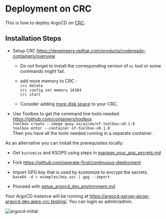 # Deployment on CRC

This is how to deploy ArgoCD on [CRC](https://developers.redhat.com/products/codeready-containers/overview).

## Installation Steps

 * Setup CRC https://developers.redhat.com/products/codeready-containers/overview
   * Do not forget to install the corresponding version of `oc` tool or some commands might fail.
   * add more memory to CRC : \
   `crc delete` \
   `crc config set memory 16384` \
   `crc start`

   * Consider adding [more disk space](./crc-disk-size) to your CRC.

* Use Toolbox to get the command line tools needed: https://github.com/containers/toolbox \
   `toolbox create --image quay.io/aicoe/of-toolbox:v0.1.0` \
   `toolbox enter --container of-toolbox-v0.1.0` \
   Then you have all the tools needed running in a separate container.

As an alternative you can install the prerequisites locally:
 * Get `kustomize` and KSOPS using steps in [manage_your_app_secrets.md](../../manage_your_app_secrets.md)

 * Fork https://github.com/operate-first/continuous-deployment

 * Import GPG key that is used by kustomize to encrypt the secrets.\
   ```base64 -d < examples/key.asc | gpg --import ```

 * Proceed with [setup_argocd_dev_environment.md](../../argocd_operations/setup_argocd_dev_environment.md)

Your ArgoCD instance will be running at https://argocd-server-aicoe-argocd-dev.apps-crc.testing/. You can login as admin/admin.

![argocd-initial](./argocd-initial.png "argocd-initial")
